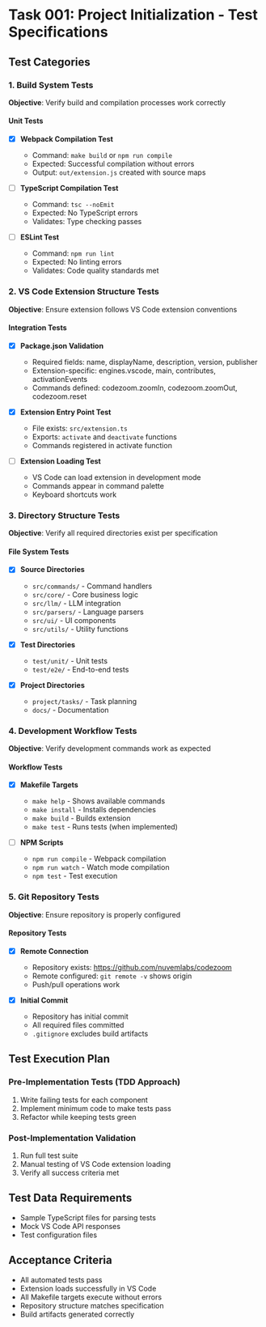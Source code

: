 # Task 001: Project Initialization - Test Specifications

## Test Categories

### 1. Build System Tests
**Objective**: Verify build and compilation processes work correctly

#### Unit Tests
- [x] **Webpack Compilation Test**
  - Command: `make build` or `npm run compile`
  - Expected: Successful compilation without errors
  - Output: `out/extension.js` created with source maps

- [ ] **TypeScript Compilation Test**
  - Command: `tsc --noEmit`
  - Expected: No TypeScript errors
  - Validates: Type checking passes

- [ ] **ESLint Test**
  - Command: `npm run lint`
  - Expected: No linting errors
  - Validates: Code quality standards met

### 2. VS Code Extension Structure Tests
**Objective**: Ensure extension follows VS Code extension conventions

#### Integration Tests
- [x] **Package.json Validation**
  - Required fields: name, displayName, description, version, publisher
  - Extension-specific: engines.vscode, main, contributes, activationEvents
  - Commands defined: codezoom.zoomIn, codezoom.zoomOut, codezoom.reset

- [x] **Extension Entry Point Test**
  - File exists: `src/extension.ts`
  - Exports: `activate` and `deactivate` functions
  - Commands registered in activate function

- [ ] **Extension Loading Test**
  - VS Code can load extension in development mode
  - Commands appear in command palette
  - Keyboard shortcuts work

### 3. Directory Structure Tests
**Objective**: Verify all required directories exist per specification

#### File System Tests
- [x] **Source Directories**
  - `src/commands/` - Command handlers
  - `src/core/` - Core business logic  
  - `src/llm/` - LLM integration
  - `src/parsers/` - Language parsers
  - `src/ui/` - UI components
  - `src/utils/` - Utility functions

- [x] **Test Directories**
  - `test/unit/` - Unit tests
  - `test/e2e/` - End-to-end tests

- [x] **Project Directories**
  - `project/tasks/` - Task planning
  - `docs/` - Documentation

### 4. Development Workflow Tests
**Objective**: Verify development commands work as expected

#### Workflow Tests
- [x] **Makefile Targets**
  - `make help` - Shows available commands
  - `make install` - Installs dependencies
  - `make build` - Builds extension
  - `make test` - Runs tests (when implemented)

- [ ] **NPM Scripts**
  - `npm run compile` - Webpack compilation
  - `npm run watch` - Watch mode compilation
  - `npm test` - Test execution

### 5. Git Repository Tests
**Objective**: Ensure repository is properly configured

#### Repository Tests
- [x] **Remote Connection**
  - Repository exists: https://github.com/nuvemlabs/codezoom
  - Remote configured: `git remote -v` shows origin
  - Push/pull operations work

- [x] **Initial Commit**
  - Repository has initial commit
  - All required files committed
  - `.gitignore` excludes build artifacts

## Test Execution Plan

### Pre-Implementation Tests (TDD Approach)
1. Write failing tests for each component
2. Implement minimum code to make tests pass
3. Refactor while keeping tests green

### Post-Implementation Validation
1. Run full test suite
2. Manual testing of VS Code extension loading
3. Verify all success criteria met

## Test Data Requirements
- Sample TypeScript files for parsing tests
- Mock VS Code API responses
- Test configuration files

## Acceptance Criteria
- All automated tests pass
- Extension loads successfully in VS Code
- All Makefile targets execute without errors
- Repository structure matches specification
- Build artifacts generated correctly